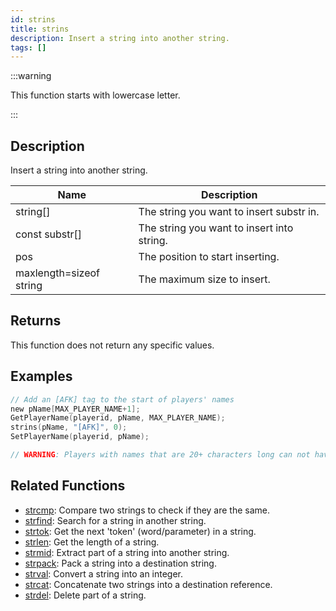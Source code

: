 ```yaml
---
id: strins
title: strins
description: Insert a string into another string.
tags: []
---
```


:::warning

This function starts with lowercase letter.

:::

## Description

Insert a string into another string.

| Name                    | Description                                |
| ----------------------- | ------------------------------------------ |
| string[]                | The string you want to insert substr in.   |
| const substr[]          | The string you want to insert into string. |
| pos                     | The position to start inserting.           |
| maxlength=sizeof string | The maximum size to insert.                |

## Returns

This function does not return any specific values.

## Examples

```c
// Add an [AFK] tag to the start of players' names
new pName[MAX_PLAYER_NAME+1];
GetPlayerName(playerid, pName, MAX_PLAYER_NAME);
strins(pName, "[AFK]", 0);
SetPlayerName(playerid, pName);

// WARNING: Players with names that are 20+ characters long can not have an [AFK] tag, as that would make their name 25 characters long and the limit is 24.
```

## Related Functions

- [strcmp](../functions/strcmp): Compare two strings to check if they are the same.
- [strfind](../functions/strfind): Search for a string in another string.
- [strtok](../functions/strtok): Get the next 'token' (word/parameter) in a string.
- [strlen](../function/strlen): Get the length of a string.
- [strmid](../functions/strmid): Extract part of a string into another string.
- [strpack](../functions/strpack): Pack a string into a destination string.
- [strval](../functions/strval): Convert a string into an integer.
- [strcat](../functions/strcat): Concatenate two strings into a destination reference.
- [strdel](../functions/strdel): Delete part of a string.
